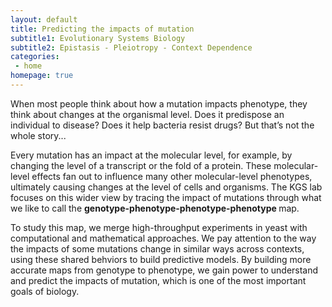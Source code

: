 ```yaml
---
layout: default
title: Predicting the impacts of mutation
subtitle1: Evolutionary Systems Biology
subtitle2: Epistasis - Pleiotropy - Context Dependence
categories:
 - home
homepage: true
---
```

When most people think about how a mutation impacts phenotype, they think about changes at the organismal level. Does it predispose an individual to disease? Does it help bacteria resist drugs? But that’s not the whole story...

Every mutation has an impact at the molecular level, for example, by changing the level of a transcript or the fold of a protein. These molecular-level effects fan out to influence many other molecular-level phenotypes, ultimately causing changes at the level of cells and organisms. The KGS lab focuses on this wider view by tracing the impact of mutations through what we like to call the <b> genotype-phenotype-phenotype-phenotype </b> map. 

To study this map, we merge high-throughput experiments in yeast with computational and mathematical approaches. We pay attention to the way the impacts of some mutations change in similar ways across contexts, using these shared behviors to build predictive models. By building more accurate maps from genotype to phenotype, we gain power to understand and predict the impacts of mutation, which is one of the most important goals of biology.